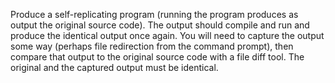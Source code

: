 Produce a self-replicating program (running the program produces as output the original source code). 
The output should compile and run and produce the identical output once again. You will need to capture 
the output some way (perhaps file redirection from the command prompt), then compare that output to the 
original source code with a file diff tool. The original and the captured output must be identical.
